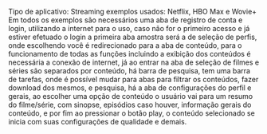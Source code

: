 Tipo de aplicativo: Streaming
exemplos usados: Netflix, HBO Max e Wovie+
Em todos os exemplos são necessários uma aba de registro de conta e login, utilizando a internet para o uso, caso não for o primeiro acesso e já estiver efetuado o login a primeira aba amostra será a de seleção de perfis, onde escolhendo você é redirecionado para a aba de conteúdo, para o funcionamento de todas as funções incluindo a exibição dos conteúdos é necessária a conexão de internet, já ao entrar na aba de seleção de filmes e séries são separados por conteúdo, há barra de pesquisa, tem uma barra de tarefas, onde é possível mudar para abas para filtrar os conteúdos, fazer download dos mesmos, e pesquisa, há a aba de configurações do perfil e gerais, ao escolher uma opção de conteúdo o usuário vai para um resumo do filme/série, com sinopse, episódios caso houver, informação gerais do conteúdo, e por fim ao pressionar o botão play, o conteúdo selecionado se inicia com suas configurações de qualidade e demais. 
